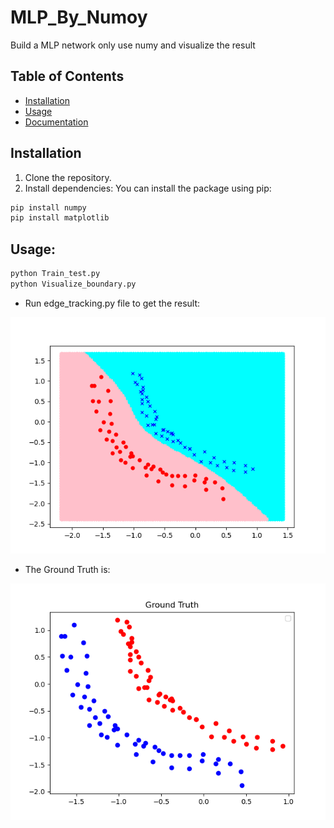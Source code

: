 # MLP_By_Numoy
Build a MLP network only use numy and visualize the result

## Table of Contents

- [Installation](#installation)
- [Usage](#usage)
- [Documentation](#Documentation)

## Installation

1. Clone the repository.
2. Install dependencies:
You can install the package using pip:

```bash
pip install numpy
pip install matplotlib
```

## Usage:
```bash
python Train_test.py
python Visualize_boundary.py
```
- Run edge_tracking.py file to get the result:

![Example Image](Result_MLP.png)

- The Ground Truth is:

![Example Image](Input_data_with_label.png)

